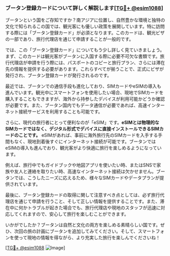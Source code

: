 ### ブータン登録カードについて詳しく解説します[[TG💪+ @esim1088](https://t.me/s/esim1088)]

ブータンという国をご存知ですか？南アジアに位置し、自然豊かな環境と独特の文化で知られるこの国では、観光客にも優しい政策を展開しています。特に訪問する際には「ブータン登録カード」が必須となります。このカードは、観光ビザの一部であり、旅行代理店を通じて申請することが一般的です。

では、この「ブータン登録カード」についてもう少し詳しく見ていきましょう。まず、このカードは観光客がブータンに入国する際に必要不可欠な書類です。旅行代理店が申請を行う際には、パスポートのコピーと旅行プラン、さらには滞在先の情報を提供する必要があります。これらすべてが揃うことで、正式にビザが発行され、ブータン登録カードが発行されるのです。

最近では、ブータンでの通信手段も進化しており、SIMカードやeSIMの導入も進んでいます。観光中にスマートフォンを使用したい場合、現地でSIMカードを購入することもできますが、海外から持参したデバイスが利用可能かどうか確認が必要です。また、ブータン国内でもデータ通信が必要であれば、高速インターネット接続サービスを利用することも可能です。

さらに、現代の旅行者にとって便利なのが「eSIM」です。**eSIMとは物理的なSIMカードではなく、デジタル形式でデバイスに直接インストールできるSIMカードのことです。** eSIMがあれば、事前に海外旅行先のSIMカードを入手する手間もなく、現地到着後すぐにインターネット接続が可能です。ブータンではeSIMの導入も進んでおり、観光客がより快適に旅行を楽しめるようになっています。

例えば、旅行中でもガイドブックや地図アプリを使いたい時、またはSNSで家族や友人と連絡を取りたい時、高速なインターネット接続は欠かせません。ブータンでは、こうしたニーズに応えるため、様々なSIMカードやデータプランが提供されています。

最後に、ブータン登録カードの取得に関して注意すべき点としては、必ず旅行代理店を通じて申請を行うこと、そして正しい情報を提供することです。また、滞在中に何かトラブルが起きた場合でも、旅行代理店や現地のスタッフが迅速に対応してくれますので、安心して旅行を楽しむことができます。

いかがでしたか？ブータンは自然と文化の両方を楽しめる素晴らしい国です。ぜひ、次回の旅の計画にブータンを追加してみてください。そして、スマートフォンを使って現地の情報を得ながら、より充実した旅行を楽しんでくださいね！

[[TG💪+ @esim1088](https://t.me/s/esim1088) ![Image](https://i.postimg.cc/Y0z9fWf4/image.png)]
